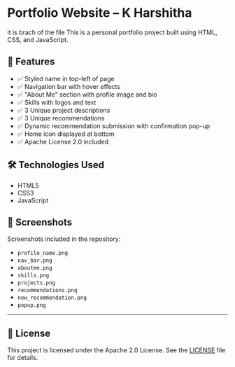 
# Portfolio Website – K Harshitha
it is brach of  the file
This is a personal portfolio project built using HTML, CSS, and JavaScript.

## 📄 Features

- ✅ Styled name in top-left of page
- ✅ Navigation bar with hover effects
- ✅ "About Me" section with profile image and bio
- ✅ Skills with logos and text
- ✅ 3 Unique project descriptions
- ✅ 3 Unique recommendations
- ✅ Dynamic recommendation submission with confirmation pop-up
- ✅ Home icon displayed at bottom
- ✅ Apache License 2.0 included

## 🛠️ Technologies Used

- HTML5
- CSS3
- JavaScript

## 📸 Screenshots

Screenshots included in the repository:
- `profile_name.png`
- `nav_bar.png`
- `aboutme.png`
- `skills.png`
- `projects.png`
- `recommendations.png`
- `new_recommendation.png`
- `popup.png`
  

---

## 📜 License

This project is licensed under the Apache 2.0 License. See the [LICENSE](./LICENSE) file for details.
